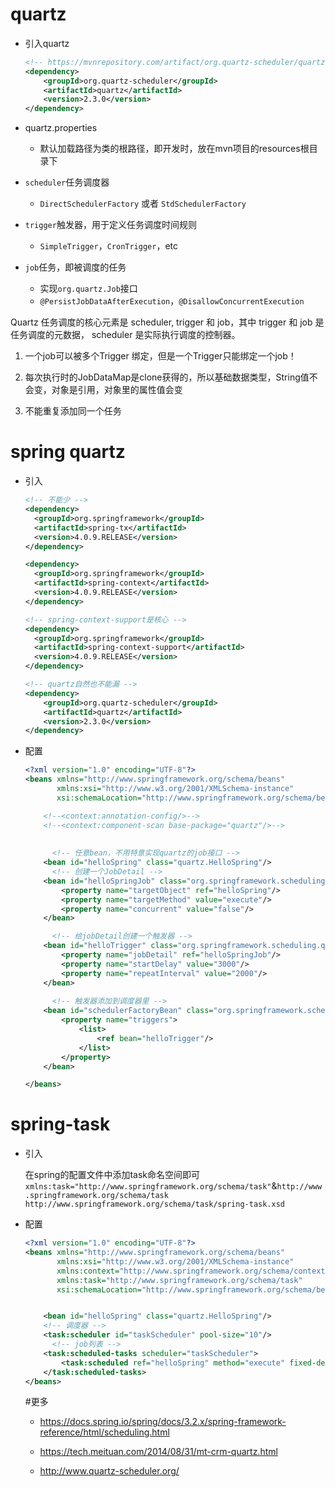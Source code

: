 # quartz

- 引入quartz

  ```xml
  <!-- https://mvnrepository.com/artifact/org.quartz-scheduler/quartz -->
  <dependency>
      <groupId>org.quartz-scheduler</groupId>
      <artifactId>quartz</artifactId>
      <version>2.3.0</version>
  </dependency>
  ```

- quartz.properties

  - 默认加载路径为类的根路径，即开发时，放在mvn项目的resources根目录下

- `scheduler`任务调度器  

  + `DirectSchedulerFactory` 或者 `StdSchedulerFactory`

- `trigger`触发器，用于定义任务调度时间规则

  + `SimpleTrigger`，`CronTrigger`，etc

- `job`任务，即被调度的任务

  - 实现`org.quartz.Job`接口
  - `@PersistJobDataAfterExecution`，`@DisallowConcurrentExecution`

Quartz 任务调度的核心元素是 scheduler, trigger 和 job，其中 trigger 和 job 是任务调度的元数据， scheduler 是实际执行调度的控制器。

1. 一个job可以被多个Trigger 绑定，但是一个Trigger只能绑定一个job！

2. 每次执行时的JobDataMap是clone获得的，所以基础数据类型，String值不会变，对象是引用，对象里的属性值会变

3. 不能重复添加同一个任务

# spring quartz

- 引入

  ```xml
  <!-- 不能少 -->
  <dependency>
    <groupId>org.springframework</groupId>
    <artifactId>spring-tx</artifactId>
    <version>4.0.9.RELEASE</version>
  </dependency>
  
  <dependency>
    <groupId>org.springframework</groupId>
    <artifactId>spring-context</artifactId>
    <version>4.0.9.RELEASE</version>
  </dependency>
  
  <!-- spring-context-support是核心 -->
  <dependency>
    <groupId>org.springframework</groupId>
    <artifactId>spring-context-support</artifactId>
    <version>4.0.9.RELEASE</version>
  </dependency>
  
  <!-- quartz自然也不能漏 -->
  <dependency>
      <groupId>org.quartz-scheduler</groupId>
      <artifactId>quartz</artifactId>
      <version>2.3.0</version>
  </dependency>
  ```

- 配置

  ```xml
  <?xml version="1.0" encoding="UTF-8"?>
  <beans xmlns="http://www.springframework.org/schema/beans"
         xmlns:xsi="http://www.w3.org/2001/XMLSchema-instance"
         xsi:schemaLocation="http://www.springframework.org/schema/beans http://www.springframework.org/schema/beans/spring-beans.xsd">
  
      <!--<context:annotation-config/>-->
      <!--<context:component-scan base-package="quartz"/>-->
    
    
  		<!-- 任意bean，不用特意实现quartz的job接口 -->
      <bean id="helloSpring" class="quartz.HelloSpring"/>
    	<!-- 创建一个JobDetail -->
      <bean id="helloSpringJob" class="org.springframework.scheduling.quartz.MethodInvokingJobDetailFactoryBean">
          <property name="targetObject" ref="helloSpring"/>
          <property name="targetMethod" value="execute"/>
          <property name="concurrent" value="false"/>
      </bean>
  
    	<!-- 给jobDetail创建一个触发器 -->
      <bean id="helloTrigger" class="org.springframework.scheduling.quartz.SimpleTriggerFactoryBean">
          <property name="jobDetail" ref="helloSpringJob"/>
          <property name="startDelay" value="3000"/>
          <property name="repeatInterval" value="2000"/>
      </bean>
    
    	<!-- 触发器添加到调度器里 -->
      <bean id="schedulerFactoryBean" class="org.springframework.scheduling.quartz.SchedulerFactoryBean">
          <property name="triggers">
              <list>
                  <ref bean="helloTrigger"/>
              </list>
          </property>
      </bean>
  
  </beans>
  ```

  

# spring-task

- 引入

  在spring的配置文件中添加task命名空间即可`xmlns:task="http://www.springframework.org/schema/task"`&`http://www.springframework.org/schema/task http://www.springframework.org/schema/task/spring-task.xsd`

- 配置

  ```xml
  <?xml version="1.0" encoding="UTF-8"?>
  <beans xmlns="http://www.springframework.org/schema/beans"
         xmlns:xsi="http://www.w3.org/2001/XMLSchema-instance"
         xmlns:context="http://www.springframework.org/schema/context"
         xmlns:task="http://www.springframework.org/schema/task"
         xsi:schemaLocation="http://www.springframework.org/schema/beans http://www.springframework.org/schema/beans/spring-beans.xsd http://www.springframework.org/schema/context http://www.springframework.org/schema/context/spring-context.xsd http://www.springframework.org/schema/task http://www.springframework.org/schema/task/spring-task.xsd">
  
  
      <bean id="helloSpring" class="quartz.HelloSpring"/>
      <!-- 调度器 -->
      <task:scheduler id="taskScheduler" pool-size="10"/>
    	<!-- job列表 -->
      <task:scheduled-tasks scheduler="taskScheduler">
          <task:scheduled ref="helloSpring" method="execute" fixed-delay="1000"/>
      </task:scheduled-tasks>
  </beans>
  ```

  

  #更多

  - https://docs.spring.io/spring/docs/3.2.x/spring-framework-reference/html/scheduling.html

  - <https://tech.meituan.com/2014/08/31/mt-crm-quartz.html>
  - <http://www.quartz-scheduler.org/>

